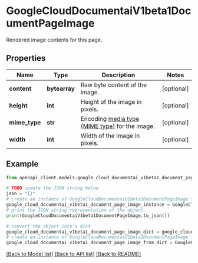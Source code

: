 # GoogleCloudDocumentaiV1beta1DocumentPageImage

Rendered image contents for this page.

## Properties

Name | Type | Description | Notes
------------ | ------------- | ------------- | -------------
**content** | **bytearray** | Raw byte content of the image. | [optional] 
**height** | **int** | Height of the image in pixels. | [optional] 
**mime_type** | **str** | Encoding [media type (MIME type)](https://www.iana.org/assignments/media-types/media-types.xhtml) for the image. | [optional] 
**width** | **int** | Width of the image in pixels. | [optional] 

## Example

```python
from openapi_client.models.google_cloud_documentai_v1beta1_document_page_image import GoogleCloudDocumentaiV1beta1DocumentPageImage

# TODO update the JSON string below
json = "{}"
# create an instance of GoogleCloudDocumentaiV1beta1DocumentPageImage from a JSON string
google_cloud_documentai_v1beta1_document_page_image_instance = GoogleCloudDocumentaiV1beta1DocumentPageImage.from_json(json)
# print the JSON string representation of the object
print(GoogleCloudDocumentaiV1beta1DocumentPageImage.to_json())

# convert the object into a dict
google_cloud_documentai_v1beta1_document_page_image_dict = google_cloud_documentai_v1beta1_document_page_image_instance.to_dict()
# create an instance of GoogleCloudDocumentaiV1beta1DocumentPageImage from a dict
google_cloud_documentai_v1beta1_document_page_image_from_dict = GoogleCloudDocumentaiV1beta1DocumentPageImage.from_dict(google_cloud_documentai_v1beta1_document_page_image_dict)
```
[[Back to Model list]](../README.md#documentation-for-models) [[Back to API list]](../README.md#documentation-for-api-endpoints) [[Back to README]](../README.md)


